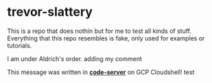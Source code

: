 # trevor-slattery

This is a repo that does nothin but for me to test all kinds of stuff.
Everything that this repo resembles is fake, only used for examples or tutorials.

I am under Aldrich's order. adding my comment

This message was written in [**code-server**](https://github.com/cdr/code-server) on GCP Cloudshell!
test
